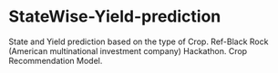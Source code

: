 # StateWise-Yield-prediction
State and Yield prediction based on the type of Crop. Ref-Black Rock (American multinational investment company) Hackathon. Crop Recommendation Model.
